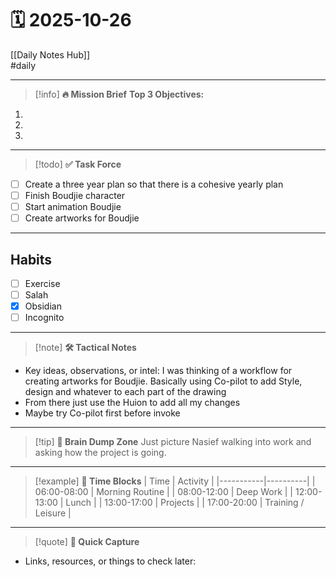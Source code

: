 
# 🗓 2025-10-26

[[Daily Notes Hub]]  
#daily 

---

> [!info] **🔥 Mission Brief**
**Top 3 Objectives:**  
1.  
2.  
3.  

---

> [!todo] **✅ Task Force**
- [ ] Create a three year plan so that there is a cohesive yearly plan
- [ ] Finish Boudjie character
- [ ] Start animation Boudjie
- [ ] Create artworks for Boudjie

---
## Habits
- [ ] Exercise
- [ ] Salah
- [x] Obsidian
- [ ] Incognito
---

> [!note] **🛠 Tactical Notes**
- Key ideas, observations, or intel:  I was thinking of a workflow for creating artworks for Boudjie. Basically using Co-pilot to add Style, design and whatever to each part of the drawing
- From there just use the Huion to add all my changes
- Maybe try Co-pilot first before invoke

---

> [!tip] **🧠 Brain Dump Zone**
Just picture Nasief walking into work and asking how the project is going.

---

> [!example] **📅 Time Blocks**
| Time       | Activity |
|-----------|----------|
| 06:00-08:00 | Morning Routine |
| 08:00-12:00 | Deep Work |
| 12:00-13:00 | Lunch |
| 13:00-17:00 | Projects |
| 17:00-20:00 | Training / Leisure |

---

> [!quote] **📌 Quick Capture**
- Links, resources, or things to check later:  